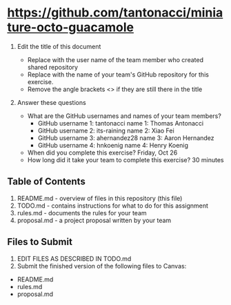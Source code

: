 # https://github.com/tantonacci/miniature-octo-guacamole

1. Edit the title of this document
   * Replace <UserName> with the user name of the team member who created shared repository
   * Replace <GitHubRepositoryName> with the name of your team's GitHub repository for this exercise.
   * Remove the angle brackets <> if they are still there in the title

2. Answer these questions
   * What are the GitHub usernames and names of your team members?
       * GitHub username 1: tantonacci       name 1: Thomas Antonacci
       * GitHub username 2: its-raining      name 2: Xiao Fei
       * GitHub username 3: ahernandez28     name 3: Aaron Hernandez
       * GitHub username 4: hnkoenig         name 4: Henry Koenig
   * When did you complete this exercise? 
        Friday, Oct 26
   * How long did it take your team to complete this exercise? 
        30 minutes
   
## Table of Contents

1. README.md - overview of files in this repository (this file)
2. TODO.md - contains instructions for what to do for this assignment
3. rules.md - documents the rules for your team
4. proposal.md - a project proposal written by your team

## Files to Submit

1. EDIT FILES AS DESCRIBED IN TODO.md
2. Submit the finished version of the following files to Canvas:

* README.md
* rules.md
* proposal.md
